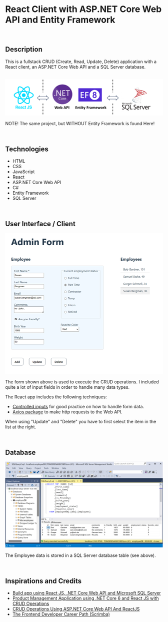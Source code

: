 # React Client with ASP.NET Core Web API and Entity Framework

<br/>

## Description
This is a fullstack CRUD (Create, Read, Update, Delete) application with a React client, an ASP.NET Core Web API and a SQL Server database.

<br/>
<img src="./Fullstack CRUD with EF.png" alt="Overview design of this app." width="800px"/>

NOTE! The same project, but WITHOUT Entity Framework is found Here!

<br/>

## Technologies
- HTML
- CSS
- JavaScript
- React
- ASP.NET Core Web API
- C#
- Entity Framework
- SQL Server

<br/>

## User Interface / Client
<kbd><img src="./form.png" alt="Simple user interface." width="700px"/></kbd>

The form shown above is used to execute the CRUD operations. I included quite a lot of input fields in order to handle many data types. 

The React app includes the following techniques:
- [Controlled inputs](https://react.dev/reference/react-dom/components/input#controlling-an-input-with-a-state-variable) for good practice on how to handle form data.
- [Axios package](https://axios-http.com/) to make http requests to the Web API.

When using "Update" and "Delete" you have to first select the item in the list at the right.

<br/>

## Database
<img src="./database.png" alt="SQL Server database." width="800px"/>

The Employee data is stored in a SQL Server database table (see above).

<br/>

## Inspirations and Credits
- [Build app using React JS, .NET Core Web API and Microsoft SQL Server](https://www.youtube.com/watch?v=O5hKoBV3vaU)
- [Product Management Application using .NET Core 6 and React JS with CRUD Operations](https://medium.com/@jaydeepvpatil225/product-management-application-using-net-core-6-and-react-js-with-crud-operation-1f8bb9f709ba)
- [CRUD Operations Using ASP.NET Core Web API And ReactJS](https://www.c-sharpcorner.com/article/crud-operations-using-asp-net-core-web-api-and-reactjs/)
- [The Frontend Developer Career Path (Scrimba)](https://v2.scrimba.com/the-frontend-developer-career-path-c0j)

